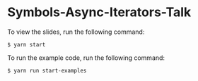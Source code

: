 # Symbols-Async-Iterators-Talk

To view the slides, run the following command:

    $ yarn start

To run the example code, run the following command:

    $ yarn run start-examples
